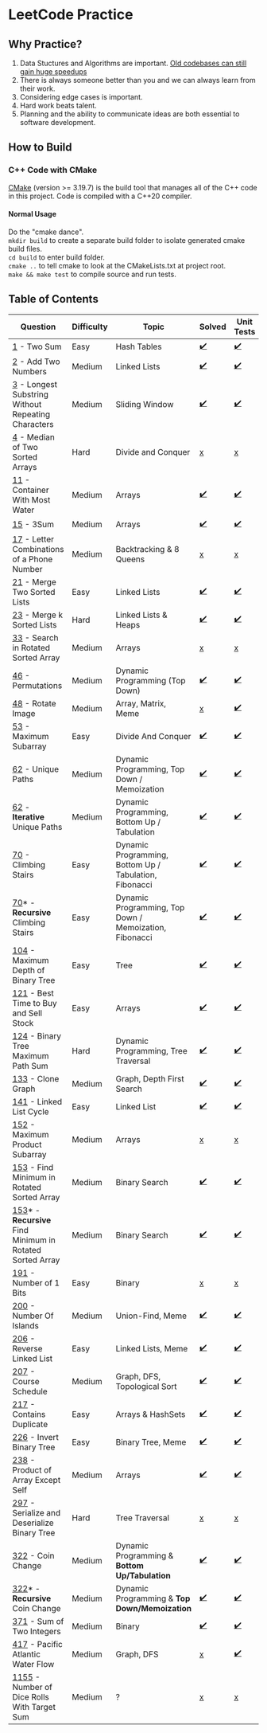 # LeetCode Practice

## Why Practice?
1. Data Stuctures and Algorithms are important. [Old codebases can still gain huge speedups](https://nee.lv/2021/02/28/How-I-cut-GTA-Online-loading-times-by-70/)
2. There is always someone better than you and we can always learn from their work.
3. Considering edge cases is important.
4. Hard work beats talent.
5. Planning and the ability to communicate ideas are both essential to software development.

## How to Build
### C++ Code with CMake
[CMake](https://cmake.org/) (version >= 3.19.7) is the build tool that manages 
all of the C++ code in this project. Code is compiled with a C++20 compiler.

#### Normal Usage
Do the "cmake dance". \
`mkdir build` to create a separate build folder to isolate generated cmake build
files. \
`cd build` to enter build folder. \
`cmake ..` to tell cmake to look at the CMakeLists.txt at project root. \
`make && make test` to compile source and run tests.

## Table of Contents
| Question    | Difficulty |   Topic    | Solved | Unit Tests | Time | Space |
|-------------|------------|------------|--------|------------|------|-------|
| [1](https://leetcode.com/problems/two-sum/) - Two Sum | Easy | Hash Tables | [:heavy_check_mark:](https://github.com/anthonygraca/leetcode/blob/main/src/main/cpp/easy/1-two-sum.h) | [:heavy_check_mark:](https://github.com/anthonygraca/leetcode/blob/main/src/test/cpp/easy/1-two-sum-test.cpp) | O(n) | O(n) |
| [2](https://leetcode.com/problems/add-two-numbers/) - Add Two Numbers| Medium | Linked Lists | [:heavy_check_mark:](https://github.com/anthonygraca/leetcode/blob/main/src/main/cpp/medium/2-add-two-numbers.h) | [:heavy_check_mark:](https://github.com/anthonygraca/leetcode/blob/main/src/test/cpp/medium/2-add-two-numbers-test.cpp) | O(n+m) | O(max(n,m)) |
| [3](https://leetcode.com/problems/longest-substring-without-repeating-characters/) - Longest Substring Without Repeating Characters | Medium | Sliding Window | [:heavy_check_mark:](https://github.com/anthonygraca/leetcode/blob/main/src/main/cpp/medium/3-longest-substring-without-repeating-characters.h) | [:heavy_check_mark:](https://github.com/anthonygraca/leetcode/blob/main/src/test/cpp/medium/3-longest-substring-without-repeating-characters-test.cpp) | O(n) | O(n) |
| [4](https://leetcode.com/problems/median-of-two-sorted-arrays/) - Median of Two Sorted Arrays | Hard | Divide and Conquer | [x](https://github.com/anthonygraca/leetcode/blob/main/src/main/cpp/hard/4-median-of-two-sorted-arrays.h) | [x](https://github.com/anthonygraca/leetcode/blob/main/src/test/cpp/hard/4-median-of-two-sorted-arrays-test.cpp) |
| [11](https://leetcode.com/problems/container-with-most-water/) - Container With Most Water | Medium | Arrays | [:heavy_check_mark:](https://github.com/anthonygraca/leetcode/blob/main/src/main/cpp/medium/11-container-with-most-water.h) | [:heavy_check_mark:](https://github.com/anthonygraca/leetcode/blob/main/src/test/cpp/medium/11-container-with-most-water-test.cpp) | O(n) | O(1) |
| [15](https://leetcode.com/problems/3sum/) - 3Sum | Medium | Arrays | [:heavy_check_mark:](https://github.com/anthonygraca/leetcode/blob/main/src/main/cpp/medium/15-3sum.h) | [:heavy_check_mark:](https://github.com/anthonygraca/leetcode/blob/main/src/test/cpp/medium/15-3sum-test.cpp) | O(n^2) | O(n) |
| [17](https://leetcode.com/problems/letter-combinations-of-a-phone-number/) - Letter Combinations of a Phone Number| Medium | Backtracking & 8 Queens | [x](https://github.com/anthonygraca/leetcode/blob/main/src/main/cpp/medium/17-letter-combinations-of-a-phone-number.h) | [x](https://github.com/anthonygraca/leetcode/blob/main/src/test/cpp/medium/17-letter-combinations-of-a-phone-number-test.cpp) |  |  |
| [21](https://leetcode.com/problems/merge-two-sorted-lists/) - Merge Two Sorted Lists | Easy | Linked Lists | [:heavy_check_mark:](https://github.com/anthonygraca/leetcode/blob/main/src/main/cpp/easy/21-merge-two-sorted-lists.h) | [:heavy_check_mark:](https://github.com/anthonygraca/leetcode/blob/main/src/test/cpp/easy/21-merge-two-sorted-lists-test.cpp) | O(n+m) | O(n+m) |
| [23](https://leetcode.com/problems/merge-k-sorted-lists/) - Merge k Sorted Lists | Hard | Linked Lists & Heaps | [:heavy_check_mark:](https://github.com/anthonygraca/leetcode/blob/main/src/main/cpp/hard/23-merge-k-sorted-lists.h) | [:heavy_check_mark:](https://github.com/anthonygraca/leetcode/blob/main/src/test/cpp/hard/23-merge-k-sorted-lists-test.cpp) | O(mlogk) | O(k) | 
| [33](https://leetcode.com/problems/search-in-rotated-sorted-array/) - Search in Rotated Sorted Array | Medium | Arrays | [x](https://github.com/anthonygraca/leetcode/blob/main/src/main/cpp/medium/33-search-in-rotated-sorted-array.h) | [x](https://github.com/anthonygraca/leetcode/blob/main/src/test/cpp/medium/33-search-in-rotated-sorted-array-test.cpp) |  |  |
| [46](https://leetcode.com/problems/permutations/) - Permutations | Medium | Dynamic Programming (Top Down) | [:heavy_check_mark:](https://github.com/anthonygraca/leetcode/blob/main/src/main/cpp/medium/46-permutations.h) | [:heavy_check_mark:](https://github.com/anthonygraca/leetcode/blob/main/src/test/cpp/medium/46-permutations-test.cpp) | O(n) | O(n!) | 
| [48](https://leetcode.com/problems/rotate-image/) - Rotate Image | Medium | Array, Matrix, Meme | [x](https://github.com/anthonygraca/leetcode/blob/main/src/main/cpp/medium/48-rotate-image.h) | [:heavy_check_mark:](https://github.com/anthonygraca/leetcode/blob/main/src/test/cpp/medium/48-rotate-image-test.cpp) | | | 
| [53](https://leetcode.com/problems/maximum-subarray/) - Maximum Subarray | Easy | Divide And Conquer | [:heavy_check_mark:](https://github.com/anthonygraca/leetcode/blob/main/src/main/cpp/easy/53-maximum-subarray.h) | [:heavy_check_mark:](https://github.com/anthonygraca/leetcode/blob/main/src/test/cpp/easy/53-maximum-subarray-test.cpp) | O(n) | O(1) |
| [62](https://leetcode.com/problems/unique-paths/) - Unique Paths | Medium | Dynamic Programming, Top Down / Memoization | [:heavy_check_mark:](https://github.com/anthonygraca/leetcode/blob/main/src/main/cpp/medium/62-unique-paths.h) | [:heavy_check_mark:](https://github.com/anthonygraca/leetcode/blob/main/src/test/cpp/medium/62-unique-paths-test.cpp) | O(n\*m) | O(n\*m) |
| [62](https://leetcode.com/problems/unique-paths/) - **Iterative** Unique Paths | Medium | Dynamic Programming, Bottom Up / Tabulation | [:heavy_check_mark:](https://github.com/anthonygraca/leetcode/blob/main/src/main/cpp/medium/62-iterative-unique-paths.h) | [:heavy_check_mark:](https://github.com/anthonygraca/leetcode/blob/main/src/test/cpp/medium/62-iterative-unique-paths-test.cpp) | O(n\*m) | O(n\*m) |
| [70](https://leetcode.com/problems/climbing-stairs/) - Climbing Stairs | Easy | Dynamic Programming, Bottom Up / Tabulation, Fibonacci | [:heavy_check_mark:](https://github.com/anthonygraca/leetcode/blob/main/src/main/cpp/easy/70-climbing-stairs.h) | [:heavy_check_mark:](https://github.com/anthonygraca/leetcode/blob/main/src/test/cpp/easy/70-climbing-stairs-test.cpp) | O(n) | O(1) |
| [70](https://leetcode.com/problems/climbing-stairs/)\* - **Recursive** Climbing Stairs | Easy | Dynamic Programming, Top Down / Memoization, Fibonacci| [:heavy_check_mark:](https://github.com/anthonygraca/leetcode/blob/main/src/main/cpp/easy/70-recursive-climbing-stairs.h) | [:heavy_check_mark:](https://github.com/anthonygraca/leetcode/blob/main/src/test/cpp/easy/70-recursive-climbing-stairs-test.cpp) | O(n) | O(1) |
| [104](https://leetcode.com/problems/maximum-depth-of-binary-tree/) - Maximum Depth of Binary Tree | Easy | Tree | [:heavy_check_mark:](https://github.com/anthonygraca/leetcode/blob/main/src/main/cpp/easy/104-maximum-depth-of-binary-tree.h) | [:heavy_check_mark:](https://github.com/anthonygraca/leetcode/blob/main/src/test/cpp/easy/104-maximum-depth-of-binary-tree-test.cpp) | O(n) | O(1) |
| [121](https://leetcode.com/problems/best-time-to-buy-and-sell-stock/) - Best Time to Buy and Sell Stock | Easy | Arrays | [:heavy_check_mark:](https://github.com/anthonygraca/leetcode/blob/main/src/main/cpp/easy/121-best-time-to-buy-and-sell-stock.h) | [:heavy_check_mark:](https://github.com/anthonygraca/leetcode/blob/main/src/test/cpp/easy/121-best-time-to-buy-and-sell-stock-test.cpp) | O(n) | O(1) |
| [124](https://leetcode.com/problems/binary-tree-maximum-path-sum/) - Binary Tree Maximum Path Sum | Hard | Dynamic Programming, Tree Traversal | [:heavy_check_mark:](https://github.com/anthonygraca/leetcode/blob/main/src/main/cpp/hard/124-binary-tree-maximum-path-sum.h) | [:heavy_check_mark:](https://github.com/anthonygraca/leetcode/blob/main/src/test/cpp/hard/124-binary-tree-maximum-path-sum-test.cpp) | O(n) | O(1) |
| [133](https://leetcode.com/problems/clone-graph/) - Clone Graph | Medium | Graph, Depth First Search | [:heavy_check_mark:](https://github.com/anthonygraca/leetcode/blob/main/src/main/cpp/medium/133-clone-graph.h) | [:heavy_check_mark:](https://github.com/anthonygraca/leetcode/blob/main/src/test/cpp/medium/133-clone-graph-test.cpp) | O(n+m) | O(n) |
| [141](https://leetcode.com/problems/linked-list-cycle/) - Linked List Cycle | Easy | Linked List | [:heavy_check_mark:](https://github.com/anthonygraca/leetcode/blob/main/src/main/cpp/easy/141-linked-list-cycle.h) | [:heavy_check_mark:](https://github.com/anthonygraca/leetcode/blob/main/src/test/cpp/easy/141-linked-list-cycle-test.cpp) | O(n) | O(1) |
| [152](https://leetcode.com/problems/maximum-product-subarray/) - Maximum Product Subarray | Medium | Arrays | [x](https://github.com/anthonygraca/leetcode/blob/main/src/main/cpp/medium/152-maximum-product-subarray.h) | [x](https://github.com/anthonygraca/leetcode/blob/main/src/test/cpp/medium/152-maximum-product-subarray-test.cpp) |  |  |
| [153](https://leetcode.com/problems/find-minimum-in-rotated-sorted-array/) - Find Minimum in Rotated Sorted Array | Medium | Binary Search | [:heavy_check_mark:](https://github.com/anthonygraca/leetcode/blob/main/src/main/cpp/medium/153-find-minimum-in-rotated-sorted-array.h) | [:heavy_check_mark:](https://github.com/anthonygraca/leetcode/blob/main/src/test/cpp/medium/153-find-minimum-in-rotated-sorted-array-test.cpp) | O(logn) | O(1) |
| [153](https://leetcode.com/problems/find-minimum-in-rotated-sorted-array/)\* - **Recursive** Find Minimum in Rotated Sorted Array | Medium | Binary Search | [:heavy_check_mark:](https://github.com/anthonygraca/leetcode/blob/main/src/main/cpp/medium/153-recursive-find-minimum-in-rotated-sorted-array.h) | [:heavy_check_mark:](https://github.com/anthonygraca/leetcode/blob/main/src/test/cpp/medium/153-recursive-find-minimum-in-rotated-sorted-array-test.cpp) | O(logn) | O(1) |
| [191](https://leetcode.com/problems/number-of-1-bits/) - Number of 1 Bits | Easy | Binary | [x](https://github.com/anthonygraca/leetcode/blob/main/src/main/cpp/easy/191-number-of-1-bits.h) | [x](https://github.com/anthonygraca/leetcode/blob/main/src/test/cpp/easy/191-number-of-1-bits-test.cpp) |  |  |
| [200](https://leetcode.com/problems/number-of-islands/) - Number Of Islands | Medium | Union-Find, Meme | [:heavy_check_mark:](https://github.com/anthonygraca/leetcode/blob/main/src/main/cpp/medium/200-number-of-islands.h) | [:heavy_check_mark:](https://github.com/anthonygraca/leetcode/blob/main/src/test/cpp/medium/200-number-of-islands-test.cpp) | O(n\*m) | O(1) |
| [206](https://leetcode.com/problems/reverse-linked-list/) - Reverse Linked List | Easy | Linked Lists, Meme | [:heavy_check_mark:](https://github.com/anthonygraca/leetcode/blob/main/src/main/cpp/easy/206-reverse-linked-list.h) | [:heavy_check_mark:](https://github.com/anthonygraca/leetcode/blob/main/src/test/cpp/easy/206-reverse-linked-list-test.cpp) | O(n) | O(1) |
| [207](https://leetcode.com/problems/course-schedule/) - Course Schedule | Medium | Graph, DFS, Topological Sort | [:heavy_check_mark:](https://github.com/anthonygraca/leetcode/blob/main/src/main/cpp/medium/207-course-schedule.h) | [:heavy_check_mark:](https://github.com/anthonygraca/leetcode/blob/main/src/test/cpp/medium/207-course-schedule-test.cpp) | O(V+E) | O(V+E) |
| [217](https://leetcode.com/problems/contains-duplicate/) - Contains Duplicate | Easy | Arrays & HashSets | [:heavy_check_mark:](https://github.com/anthonygraca/leetcode/blob/main/src/main/cpp/easy/217-contains-duplicate.h) | [:heavy_check_mark:](https://github.com/anthonygraca/leetcode/blob/main/src/test/cpp/easy/217-contains-duplicate-test.cpp) | O(n) | O(n) |
| [226](https://leetcode.com/problems/invert-binary-tree/) - Invert Binary Tree | Easy | Binary Tree, Meme | [:heavy_check_mark:](https://github.com/anthonygraca/leetcode/blob/main/src/main/cpp/easy/226-invert-binary-tree.h) | [:heavy_check_mark:](https://github.com/anthonygraca/leetcode/blob/main/src/test/cpp/easy/226-invert-binary-tree-test.cpp) | O(n) | O(1) |
| [238](https://leetcode.com/problems/product-of-array-except-self/) - Product of Array Except Self | Medium | Arrays | [:heavy_check_mark:](https://github.com/anthonygraca/leetcode/blob/main/src/main/cpp/medium/238-product-of-array-except-self.h) | [:heavy_check_mark:](https://github.com/anthonygraca/leetcode/blob/main/src/test/cpp/medium/238-product-of-array-except-self-test.cpp) | O(n) | O(1) |
| [297](https://leetcode.com/problems/serialize-and-deserialize-binary-tree/) - Serialize and Deserialize Binary Tree | Hard | Tree Traversal | [x](https://github.com/anthonygraca/leetcode/blob/main/src/main/cpp/hard/297-serialize-and-deserialize-binary-tree.h) | [x](https://github.com/anthonygraca/leetcode/blob/main/src/test/cpp/hard/297-serialize-and-deserialize-binary-tree-test.cpp) | O(n) | O(n) |
| [322](https://leetcode.com/problems/coin-change/) - Coin Change | Medium | Dynamic Programming & **Bottom Up/Tabulation** | [:heavy_check_mark:](https://github.com/anthonygraca/leetcode/blob/main/src/main/cpp/medium/322-coin-change.h) | [:heavy_check_mark:](https://github.com/anthonygraca/leetcode/blob/main/src/test/cpp/medium/322-coin-change-test.cpp) | O(amount * coins.size()) | O(n) |
| [322](https://leetcode.com/problems/coin-change/)\* - **Recursive** Coin Change | Medium | Dynamic Programming & **Top Down/Memoization** | [:heavy_check_mark:](https://github.com/anthonygraca/leetcode/blob/main/src/main/cpp/medium/322-recursive-coin-change.h) | [:heavy_check_mark:](https://github.com/anthonygraca/leetcode/blob/main/src/test/cpp/medium/322-recursive-coin-change-test.cpp) | O(amount * coins.size()) | O(n) |
| [371](https://leetcode.com/problems/sum-of-two-integers/) - Sum of Two Integers | Medium | Binary | [:heavy_check_mark:](https://github.com/anthonygraca/leetcode/blob/main/src/main/cpp/medium/371-sum-of-two-integers.h) | [:heavy_check_mark:](https://github.com/anthonygraca/leetcode/blob/main/src/test/cpp/medium/371-sum-of-two-integers-test.cpp) | O(1) | O(1) |
| [417](https://leetcode.com/problems/pacific-atlantic-water-flow/) - Pacific Atlantic Water Flow | Medium | Graph, DFS | [x](https://github.com/anthonygraca/leetcode/blob/main/src/main/cpp/medium/417-pacific-atlantic-water-flow.h) | [:heavy_check_mark:](https://github.com/anthonygraca/leetcode/blob/main/src/test/cpp/medium/417-pacific-atlantic-water-flow-test.cpp) |  |  |
| [1155](https://leetcode.com/problems/number-of-dice-rolls-with-target-sum/) - Number of Dice Rolls With Target Sum | Medium | ? | [x](https://github.com/anthonygraca/leetcode/blob/main/src/main/cpp/medium/1155-number-of-dice-rolls-with-target-sum.h) | [x](https://github.com/anthonygraca/leetcode/blob/main/src/test/cpp/medium/1155-number-of-dice-rolls-with-target-sum-test.cpp) | | |
